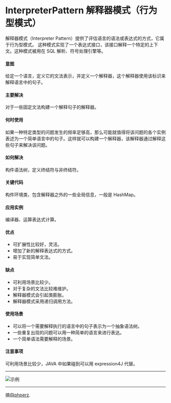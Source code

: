 # InterpreterPattern 解释器模式（行为型模式）
解释器模式（Interpreter Pattern）提供了评估语言的语法或表达式的方式，它属于行为型模式。
这种模式实现了一个表达式接口，该接口解释一个特定的上下文。这种模式被用在 SQL 解析、符号处理引擎等。

#### 意图
给定一个语言，定义它的文法表示，并定义一个解释器，这个解释器使用该标识来解释语言中的句子。

#### 主要解决
对于一些固定文法构建一个解释句子的解释器。

#### 何时使用
如果一种特定类型的问题发生的频率足够高，那么可能就值得将该问题的各个实例表述为一个简单语言中的句子。这样就可以构建一个解释器，该解释器通过解释这些句子来解决该问题。

#### 如何解决
构件语法树，定义终结符与非终结符。

#### 关键代码
构件环境类，包含解释器之外的一些全局信息，一般是 HashMap。

#### 应用实例
编译器、运算表达式计算。

#### 优点
* 可扩展性比较好，灵活。
* 增加了新的解释表达式的方式。
* 易于实现简单文法。

#### 缺点
* 可利用场景比较少。
* 对于复杂的文法比较难维护。
* 解释器模式会引起类膨胀。
* 解释器模式采用递归调用方法。

#### 使用场景
* 可以将一个需要解释执行的语言中的句子表示为一个抽象语法树。
* 一些重复出现的问题可以用一种简单的语言来进行表达。
* 一个简单语法需要解释的场景。

#### 注意事项
可利用场景比较少，JAVA 中如果碰到可以用 expression4J 代替。


---

![示例](https://github.com/103style/DesignPatterns/tree/master/pic/InterpreterPattern.jpg)

---


摘自[phperz](http://www.phperz.com/article/15/0814/148652.html).